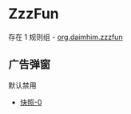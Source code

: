 # ZzzFun

存在 1 规则组 - [org.daimhim.zzzfun](/src/apps/org.daimhim.zzzfun.ts)

## 广告弹窗

默认禁用

- [快照-0](https://i.gkd.li/i/13402608)

